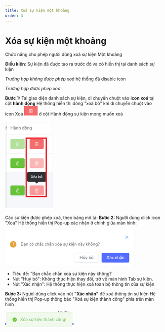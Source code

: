 ```yaml
---
title: Xoá sự kiện một khoảng
order: 3
---
```

#  Xóa sự kiện một khoảng
Chức năng cho phép người dùng xoá sự kiện Một khoảng

**Điều kiện**: Sự kiện đã được tạo ra trước đó và có hiển thị tại danh sách sự kiện

 *Trường hợp không được phép xoá* hệ thống đã disable icon

 *Trường hợp được phép xoá*

 **Bước 1:** 
Tại giao diện danh sách sự kiện, di chuyển chuột vào **icon xoá**  tại cột **hành động**
 Hệ thống hiển thị dòng "xoá bỏ" khi di chuyển chuột vào icon Xoá ![](../../images/Icon_delete.png) ở cột Hành động sự kiện mong muốn xoá

![](../../images/Action_delete_event_list.png)

Các sự kiện được phép xoá, theo bảng mô tả:
 **Bước 2:** Người dùng click icon "Xoá" 
Hệ thống hiển thị Pop-up xác nhận ở chính giữa màn hình:

 ![](../../images/Popup_Delete_Event_OneTime.png)

 * Tiêu đề: "Bạn chắc chắn xoá sự kiện này không?
 * Nút "Huỷ bỏ": Không thực hiện thay đổi, trở về màn hình Tab sự kiện.
 * Nút "Xác nhận": Hệ thống thực hiện xoá toàn bộ thông tin của sự kiện.

 **Bước 3:**  Người dùng click vào nút **"Xác nhận"** để xoá thông tin sự kiện
 Hệ thống hiển thị Pop-up thông báo "Xoá sự kiện thành công" phía trên màn hình 

 ![](../../images/Notice_success_delete_OneTime.png)

